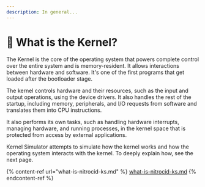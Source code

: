 ```yaml
---
description: In general...
---
```


# 🌽 What is the Kernel?

The Kernel is the core of the operating system that powers complete control over the entire system and is memory-resident. It allows interactions between hardware and software. It's one of the first programs that get loaded after the bootloader stage.

The kernel controls hardware and their resources, such as the input and output operations, using the device drivers. It also handles the rest of the startup, including memory, peripherals, and I/O requests from software and translates them into CPU instructions.

It also performs its own tasks, such as handling hardware interrupts, managing hardware, and running processes, in the kernel space that is protected from access by external applications.

Kernel Simulator attempts to simulate how the kernel works and how the operating system interacts with the kernel. To deeply explain how, see the next page.

{% content-ref url="what-is-nitrocid-ks.md" %}
[what-is-nitrocid-ks.md](what-is-nitrocid-ks.md)
{% endcontent-ref %}
